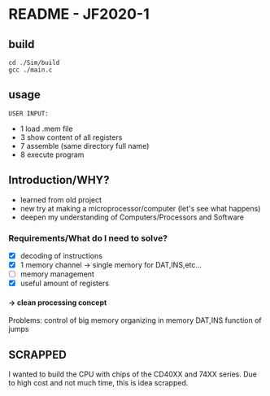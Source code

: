 

# README - JF2020-1

## build
	cd ./Sim/build
	gcc ./main.c
## usage
	USER INPUT:
- 1 load .mem file
- 3 show content of all registers
- 7 assemble (same directory full name)
- 8 execute program

## Introduction/WHY?

- learned from old project
- new try at making a microprocessor/computer (let's see what happens)
- deepen my understanding of Computers/Processors and Software

### Requirements/What do I  need to solve?
- [x] decoding of instructions
- [x] 1 memory channel -> single memory for DAT,INS,etc...
- [ ] memory management
- [x] useful amount of registers

#### 	-> clean processing concept

Problems:
control of big memory
organizing in memory DAT,INS
 function of jumps
	
## SCRAPPED
I wanted to build the CPU with chips of the CD40XX and 74XX series. Due to high cost and not much time, this is idea scrapped.

